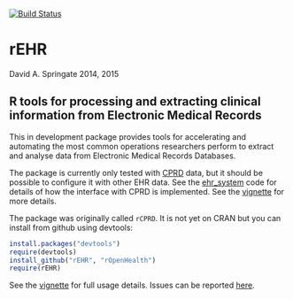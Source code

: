 [![Build Status](https://travis-ci.org/rOpenHealth/rEHR.png?branch=master)](https://travis-ci.org/rOpenHealth/rEHR)

rEHR
=====

David A. Springate 2014, 2015

R tools for processing and extracting clinical information from Electronic Medical Records
-----------------------------------------------------------------------------

This in development package provides tools for accelerating and automating the most common operations researchers perform to extract and analyse data from Electronic Medical Records Databases.  

The package is currently only tested with [CPRD](www.cprd.com) data, but it should be possible to configure it with other EHR data.  See the [ehr_system](https://github.com/rOpenHealth/rEHR/blob/master/R/ehr_system.R) code for details of how the interface with CPRD is implemented. See the [vignette](https://github.com/rOpenHealth/rEHR/blob/master/vignettes/introduction-to-rehr.pdf) for more details.

The package was originally called `rCPRD`. It is not yet on CRAN but you can install from github using devtools:

```R
install.packages("devtools")
require(devtools)
install_github("rEHR", "rOpenHealth")
require(rEHR)
```

See the [vignette](https://github.com/rOpenHealth/rEHR/blob/master/vignettes/introduction-to-rehr.pdf) for full usage details. Issues can be reported [here](https://github.com/rOpenHealth/rEHR/issues).